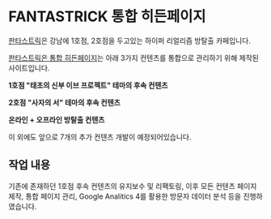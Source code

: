 # FANTASTRICK 통합 히든페이지

[판타스트릭](http://fantastrick.co.kr/)은 강남에 1호점, 2호점을 두고있는 하이퍼 리얼리즘 방탈출 카페입니다.

[판타스트릭은 통합 히든페이지](http://hidden.fantastrick.co.kr)는 아래 3가지 컨텐츠를 통합으로 관리하기 위해 제작된 사이트입니다.

**1호점 "태초의 신부 이브 프로젝트" 테마의 후속 컨텐츠** 

**2호점 "사자의 서" 테마의 후속 컨텐츠**

**온라인 + 오프라인 방탈출 컨텐츠**

이 외에도 앞으로 7개의 추가 컨텐츠 개발이 예정되어있습니다.

## 작업 내용

기존에 존재하던 1호점 후속 컨텐츠의 유지보수 및 리팩토링, 이후 모든 컨텐츠 페이지 제작, 통합 페이지 관리, Google Analitics 4를 활용한 방문자 데이터 분석 등을 진행하였습니다.
